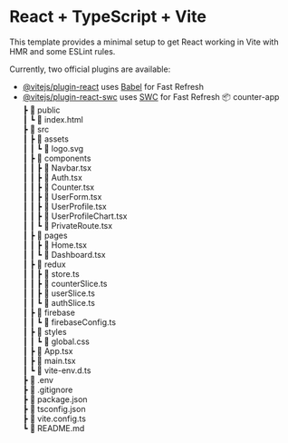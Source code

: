 # React + TypeScript + Vite

This template provides a minimal setup to get React working in Vite with HMR and some ESLint rules.

Currently, two official plugins are available:

- [@vitejs/plugin-react](https://github.com/vitejs/vite-plugin-react/blob/main/packages/plugin-react/README.md) uses [Babel](https://babeljs.io/) for Fast Refresh
- [@vitejs/plugin-react-swc](https://github.com/vitejs/vite-plugin-react-swc) uses [SWC](https://swc.rs/) for Fast Refresh
📦 counter-app  
 ┣ 📂 public  
 ┃ ┗ 📜 index.html  
 ┣ 📂 src  
 ┃ ┣ 📂 assets  
 ┃ ┃ ┗ 📜 logo.svg  
 ┃ ┣ 📂 components  
 ┃ ┃ ┣ 📜 Navbar.tsx  
 ┃ ┃ ┣ 📜 Auth.tsx  
 ┃ ┃ ┣ 📜 Counter.tsx  
 ┃ ┃ ┣ 📜 UserForm.tsx  
 ┃ ┃ ┣ 📜 UserProfile.tsx  
 ┃ ┃ ┣ 📜 UserProfileChart.tsx  
 ┃ ┃ ┗ 📜 PrivateRoute.tsx  
 ┃ ┣ 📂 pages  
 ┃ ┃ ┣ 📜 Home.tsx  
 ┃ ┃ ┗ 📜 Dashboard.tsx  
 ┃ ┣ 📂 redux  
 ┃ ┃ ┣ 📜 store.ts  
 ┃ ┃ ┣ 📜 counterSlice.ts  
 ┃ ┃ ┣ 📜 userSlice.ts  
 ┃ ┃ ┗ 📜 authSlice.ts  
 ┃ ┣ 📂 firebase  
 ┃ ┃ ┗ 📜 firebaseConfig.ts  
 ┃ ┣ 📂 styles  
 ┃ ┃ ┗ 📜 global.css  
 ┃ ┣ 📜 App.tsx  
 ┃ ┣ 📜 main.tsx  
 ┃ ┗ 📜 vite-env.d.ts  
 ┣ 📜 .env  
 ┣ 📜 .gitignore  
 ┣ 📜 package.json  
 ┣ 📜 tsconfig.json  
 ┣ 📜 vite.config.ts  
 ┗ 📜 README.md  
